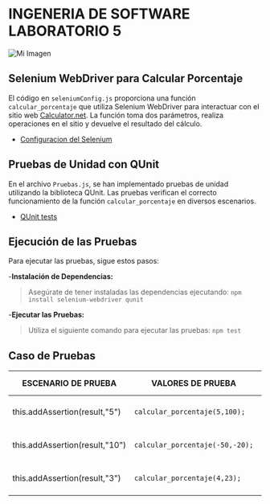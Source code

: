 # INGENERIA DE SOFTWARE LABORATORIO 5
![Mi Imagen](https://upload.wikimedia.org/wikipedia/commons/thumb/9/9f/Selenium_logo.svg/2560px-Selenium_logo.svg.png)
## Selenium WebDriver para Calcular Porcentaje

El código en `seleniumConfig.js` proporciona una función `calcular_porcentaje` que utiliza Selenium WebDriver para interactuar con el sitio web [Calculator.net](http://www.calculator.net/). La función toma dos parámetros, realiza operaciones en el sitio y devuelve el resultado del cálculo.

- [Configuracion del Selenium ](seleniumConfig.js)

##  Pruebas de Unidad con QUnit

En el archivo `Pruebas.js`, se han implementado pruebas de unidad utilizando la biblioteca QUnit. Las pruebas verifican el correcto funcionamiento de la función `calcular_porcentaje` en diversos escenarios.

- [QUnit tests ](Pruebas.js)


## Ejecución de las Pruebas

Para ejecutar las pruebas, sigue estos pasos:

-**Instalación de Dependencias:**
> Asegúrate de tener instaladas las dependencias ejecutando:
`npm install selenium-webdriver qunit`

-**Ejecutar las Pruebas:**
> Utiliza el siguiente comando para ejecutar las pruebas:
`npm test`


## Caso de Pruebas


|       ESCENARIO DE PRUEBA     |VALORES DE PRUEBA    |RESULTADO DE PRUEBA    |
|----------------|-------------------------------|-----------------------------|
|this.addAssertion(result,"5")|`calcular_porcentaje(5,100);`|El resultado debería ser igual a 5 |
|this.addAssertion(result,"10")|`calcular_porcentaje(-50,-20);`|El resultado debería ser igual a 10|
|this.addAssertion(result,"3")|`calcular_porcentaje(4,23);`|El resultado debería ser igual a 3|

